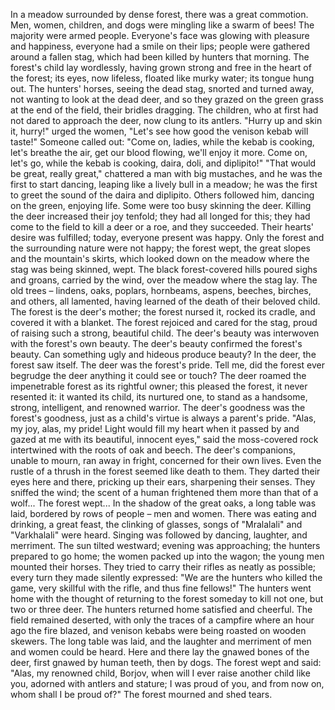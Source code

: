 In a meadow surrounded by dense forest, there was a great commotion. Men, women, children, and dogs were mingling like a swarm of bees! The majority were armed people. Everyone's face was glowing with pleasure and happiness, everyone had a smile on their lips; people were gathered around a fallen stag, which had been killed by hunters that morning. The forest's child lay wordlessly, having grown strong and free in the heart of the forest; its eyes, now lifeless, floated like murky water; its tongue hung out.
The hunters' horses, seeing the dead stag, snorted and turned away, not wanting to look at the dead deer, and so they grazed on the green grass at the end of the field, their bridles dragging. The children, who at first had not dared to approach the deer, now clung to its antlers.
"Hurry up and skin it, hurry!" urged the women, "Let's see how good the venison kebab will taste!"
Someone called out:
"Come on, ladies, while the kebab is cooking, let's breathe the air, get our blood flowing, we'll enjoy it more. Come on, let's go, while the kebab is cooking, daira, doli, and diplipito!"
"That would be great, really great," chattered a man with big mustaches, and he was the first to start dancing, leaping like a lively bull in a meadow; he was the first to greet the sound of the daira and diplipito. Others followed him, dancing on the green, enjoying life. Some were too busy skinning the deer. Killing the deer increased their joy tenfold; they had all longed for this; they had come to the field to kill a deer or a roe, and they succeeded. Their hearts' desire was fulfilled; today, everyone present was happy. Only the forest and the surrounding nature were not happy; the forest wept, the great slopes and the mountain's skirts, which looked down on the meadow where the stag was being skinned, wept. The black forest-covered hills poured sighs and groans, carried by the wind, over the meadow where the stag lay.
The old trees – lindens, oaks, poplars, hornbeams, aspens, beeches, birches, and others, all lamented, having learned of the death of their beloved child. The forest is the deer's mother; the forest nursed it, rocked its cradle, and covered it with a blanket. The forest rejoiced and cared for the stag, proud of raising such a strong, beautiful child.
The deer's beauty was interwoven with the forest's own beauty. The deer's beauty confirmed the forest's beauty. Can something ugly and hideous produce beauty? In the deer, the forest saw itself. The deer was the forest's pride. Tell me, did the forest ever begrudge the deer anything it could see or touch? The deer roamed the impenetrable forest as its rightful owner; this pleased the forest, it never resented it: it wanted its child, its nurtured one, to stand as a handsome, strong, intelligent, and renowned warrior.
The deer's goodness was the forest's goodness, just as a child's virtue is always a parent's pride.
"Alas, my joy, alas, my pride! Light would fill my heart when it passed by and gazed at me with its beautiful, innocent eyes," said the moss-covered rock intertwined with the roots of oak and beech.
The deer's companions, unable to mourn, ran away in fright, concerned for their own lives. Even the rustle of a thrush in the forest seemed like death to them. They darted their eyes here and there, pricking up their ears, sharpening their senses. They sniffed the wind; the scent of a human frightened them more than that of a wolf...
The forest wept...
In the shadow of the great oaks, a long table was laid, bordered by rows of people – men and women. There was eating and drinking, a great feast, the clinking of glasses, songs of "Mralalali" and "Varkhalali" were heard. Singing was followed by dancing, laughter, and merriment.
The sun tilted westward; evening was approaching; the hunters prepared to go home; the women packed up into the wagon; the young men mounted their horses. They tried to carry their rifles as neatly as possible; every turn they made silently expressed: "We are the hunters who killed the game, very skillful with the rifle, and thus fine fellows!"
The hunters went home with the thought of returning to the forest someday to kill not one, but two or three deer.
The hunters returned home satisfied and cheerful. The field remained deserted, with only the traces of a campfire where an hour ago the fire blazed, and venison kebabs were being roasted on wooden skewers. The long table was laid, and the laughter and merriment of men and women could be heard. Here and there lay the gnawed bones of the deer, first gnawed by human teeth, then by dogs.
The forest wept and said: "Alas, my renowned child, Borjov, when will I ever raise another child like you, adorned with antlers and stature; I was proud of you, and from now on, whom shall I be proud of?"
The forest mourned and shed tears.